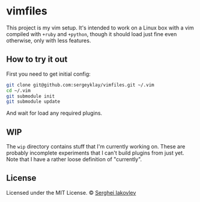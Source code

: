 vimfiles
========

This project is my vim setup. It's intended to work on a Linux box with a vim
compiled with `+ruby` and `+python`, though it should load just fine even
otherwise, only with less features.

## How to try it out

First you need to get initial config:

```sh
git clone git@github.com:sergeyklay/vimfiles.git ~/.vim
cd ~/.vim
git submodule init
git submodule update
```

And wait for load any required plugins.

## WIP

The `wip` directory contains stuff that I'm currently working on. These are
probably incomplete experiments that I can't build plugins from just yet. Note
that I have a rather loose definition of "currently".

## License

Licensed under the MIT License.
&copy; [Serghei Iakovlev](https://github.com/sergeyklay)
